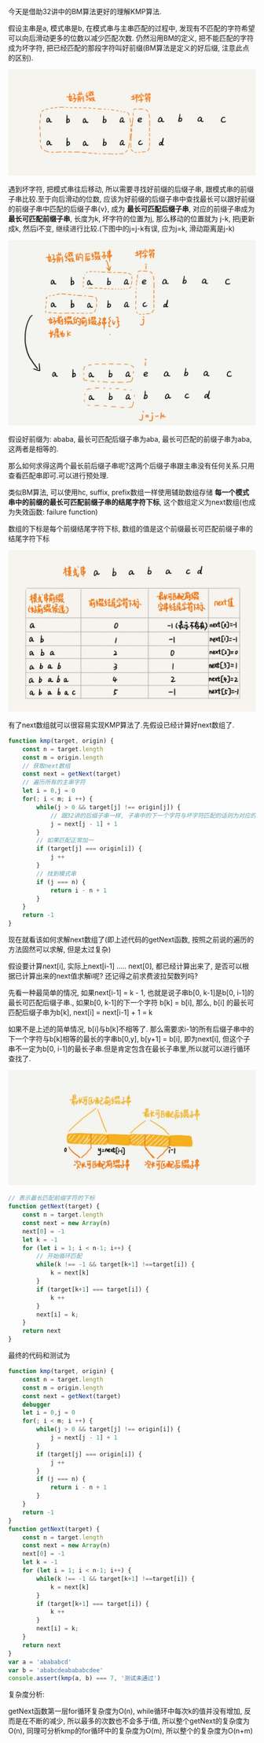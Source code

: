 今天是借助32讲中的BM算法更好的理解KMP算法.

假设主串是a, 模式串是b, 在模式串与主串匹配的过程中, 发现有不匹配的字符希望可以向后滑动更多的位数以减少匹配次数. 仍然沿用BM的定义, 把不能匹配的字符成为坏字符, 把已经匹配的那段字符叫好前缀(BM算法是定义的好后缀, 注意此点的区别).

![](/img/BMP_1.jpg)

遇到坏字符, 把模式串往后移动, 所以需要寻找好前缀的后缀子串, 跟模式串的前缀子串比较.至于向后滑动的位数, 应该为好前缀的后缀子串中查找最长可以跟好前缀的前缀子串中匹配的后缀子串{v}, 成为 **最长可匹配后缀子串**, 对应的前缀子串成为 **最长可匹配前缀子串**, 长度为k, 坏字符的位置为j, 那么移动的位置就为 j-k, 把j更新成k, 然后i不变, 继续进行比较.(下图中的j=j-k有误, 应为j=k, 滑动距离是j-k)

![](/img/BMP_2.jpg)


假设好前缀为: ababa, 最长可匹配后缀子串为aba, 最长可匹配的前缀子串为aba, 这两者是相等的.

那么如何求得这两个最长前后缀子串呢?这两个后缀子串跟主串没有任何关系.只用查看匹配串即可.可以进行预处理.

类似BM算法, 可以使用hc, suffix, prefix数组一样使用辅助数组存储 **每一个模式串中的前缀的最长可匹配前缀子串的结尾字符下标**, 这个数组定义为next数组(也成为失效函数: failure function)

数组的下标是每个前缀结尾字符下标, 数组的值是这个前缀最长可匹配前缀子串的结尾字符下标

![](/img/BMP_3.jpg)

有了next数组就可以很容易实现KMP算法了.先假设已经计算好next数组了.

```js
function kmp(target, origin) {
    const n = target.length
    const m = origin.length
    // 获取next数组
    const next = getNext(target)
    // 遍历所有的主串字符
    let i = 0,j = 0
    for(; i < m; i ++) {
        while(j > 0 && target[j] !== origin[j]) {
            // 跟32讲的后缀子串一样, 子串中的下一个字符与坏字符匹配的话则为对应的最长前缀子串, 注意: 加一才是长度k
            j = next[j - 1] + 1
        }
        // 如果匹配正常加一
        if (target[j] === origin[i]) {
            j ++
        }
        // 找到模式串
        if (j === n) {
            return i - n + 1
        }
    }
    return -1
}
```

现在就看该如何求解next数组了(即上述代码的getNext函数, 按照之前说的遍历的方法固然可以求解, 但是太过复杂)

假设要计算next[i], 实际上next[i-1] ..... next[0], 都已经计算出来了, 是否可以根据已计算出来的next值求解i呢? 还记得之前求费波拉契数列吗?

先看一种最简单的情况, 如果next[i-1] = k - 1, 也就是说子串b[0, k-1]是b[0, i-1]的最长可匹配后缀子串., 如果b[0, k-1]的下一个字符 b[k] = b[i], 那么, b[i] 的最长可匹配后缀子串为b[k], next[i] = next[i-1] + 1 = k

如果不是上述的简单情况, b[i]与b[k]不相等了. 那么需要求i-1的所有后缀子串中的下一个字符与b[k]相等的最长的字串b[0,y], b[y+1] = b[i], 即为next[i], 但这个子串不一定为b[0, i-1]的最长子串.但是肯定包含在最长子串里,所以就可以进行循环查找了.

![](/img/BMP_4.jpg)

```js
// 表示最长匹配前缀字符的下标
function getNext(target) {
    const n = target.length
    const next = new Array(n)
    next[0] = -1
    let k = -1
    for (let i = 1; i < n-1; i++) {
        // 开始循环匹配
        while(k !== -1 && target[k+1] !==target[i]) {
            k = next[k]
        }
        if (target[k+1] === target[i]) {
            k ++
        }
        next[i] = k;
    }
    return next
}
```

最终的代码和测试为

```js
function kmp(target, origin) {
    const n = target.length
    const m = origin.length
    const next = getNext(target)
    debugger
    let i = 0,j = 0
    for(; i < m; i ++) {
        while(j > 0 && target[j] !== origin[i]) {
            j = next[j - 1] + 1
        }
        if (target[j] === origin[i]) {
            j ++
        }
        if (j === n) {
            return i - n + 1
        }
    }
    return -1
}
function getNext(target) {
    const n = target.length
    const next = new Array(n)
    next[0] = -1
    let k = -1
    for (let i = 1; i < n-1; i++) {
        while(k !== -1 && target[k+1] !==target[i]) {
            k = next[k]
        }
        if (target[k+1] === target[i]) {
            k ++
        }
        next[i] = k;
    }
    return next
}
var a = 'abababcd'
var b = 'ababcdeabababcdee'
console.assert(kmp(a, b) === 7, '测试未通过')
```

复杂度分析:

getNext函数第一层for循环复杂度为O(n), while循环中每次k的值并没有增加, 反而是在不断的减少, 所以最多的次数也不会多于i值, 所以整个getNext的复杂度为O(n), 同理可分析kmp的for循环中的复杂度为O(m), 所以整个的复杂度为O(n+m)

